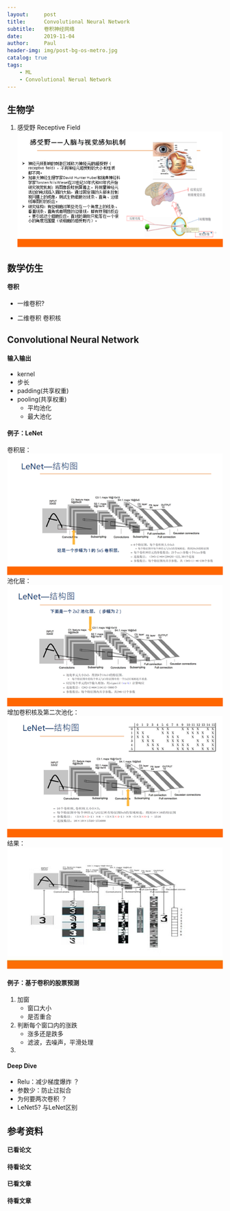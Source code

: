 ```yaml
---
layout:     post
title:      Convolutional Neural Network
subtitle:   卷积神经网络
date:       2019-11-04
author:     Paul
header-img: img/post-bg-os-metro.jpg
catalog: true
tags:
    - ML
    - Convolutional Nerual Network
---
```

## 生物学

1. 感受野 Receptive Field
![LeNet](/img/post-cnn-receptive-field.jpg)

## 数学仿生
#### 卷积
- 一维卷积?
  
- 二维卷积 卷积核

## Convolutional Neural Network
#### 输入输出
- kernel
- 步长
- padding(共享权重)
- pooling(共享权重)
  - 平均池化
  - 最大池化

#### 例子：LeNet
卷积层：
![LeNet](/img/post-cnn-lenet.jpg)
池化层：
![LeNet](/img/post-cnn-lenet-2.jpg)
增加卷积核及第二次池化：
![LeNet](/img/post-cnn-lenet-3.jpg)
结果：
![LeNet](/img/post-cnn-lenet-result.jpg)

#### 例子：基于卷积的股票预测

1. 加窗
   - 窗口大小
   - 是否重合
2. 判断每个窗口内的涨跌
   - 涨多还是跌多
   - 滤波，去噪声，平滑处理 
3. 

#### Deep Dive
- Relu：减少梯度爆炸 ？
- 参数少：防止过拟合
- 为何要两次卷积 ？
- LeNet5? 与LeNet区别

## 参考资料

#### 已看论文

#### 待看论文

#### 已看文章

#### 待看文章
